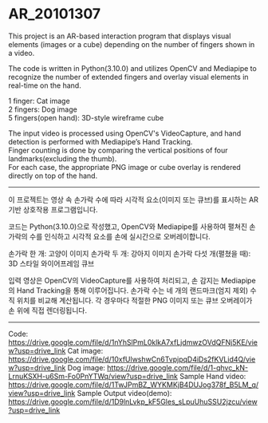 # AR_20101307
This project is an AR-based interaction program that displays visual elements (images or a cube) depending on the number of fingers shown in a video.

The code is written in Python(3.10.0) and utilizes OpenCV and Mediapipe to recognize the number of extended fingers and overlay visual elements in real-time on the hand.

1 finger: Cat image  
2 fingers: Dog image  
5 fingers(open hand): 3D-style wireframe cube

The input video is processed using OpenCV's VideoCapture, and hand detection is performed with Mediapipe’s Hand Tracking.  
Finger counting is done by comparing the vertical positions of four landmarks(excluding the thumb).  
For each case, the appropriate PNG image or cube overlay is rendered directly on top of the hand.

---

이 프로젝트는 영상 속 손가락 수에 따라 시각적 요소(이미지 또는 큐브)를 표시하는 AR 기반 상호작용 프로그램입니다.

코드는 Python(3.10.0)으로 작성했고, OpenCV와 Mediapipe를 사용하여 펼쳐진 손가락의 수를 인식하고 시각적 요소를 손에 실시간으로 오버레이합니다.

손가락 한 개: 고양이 이미지
손가락 두 개: 강아지 이미지
손가락 다섯 개(펼쳤을 때): 3D 스타일 와이어프레임 큐브

입력 영상은 OpenCV의 VideoCapture를 사용하여 처리되고, 손 감지는 Mediapipe의 Hand Tracking을 통해 이루어집니다.
손가락 수는 네 개의 랜드마크(엄지 제외) 수직 위치를 비교해 계산됩니다.
각 경우마다 적절한 PNG 이미지 또는 큐브 오버레이가 손 위에 직접 렌더링됩니다.

---

Code: https://drive.google.com/file/d/1nYhSlPmL0klkA7xfLjdmwzOVdQFNj5KE/view?usp=drive_link
Cat image: https://drive.google.com/file/d/10xfUlwshwCn6TvpjpqD4iDs2fKVLid4Q/view?usp=drive_link
Dog image: https://drive.google.com/file/d/1-qhvc_kN-LrnuKSXH-u6Sm-Fo0PnYTWq/view?usp=drive_link
Sample Hand video: https://drive.google.com/file/d/1TwJPmBZ_WYKMKjB4DUJog378f_B5LM_q/view?usp=drive_link
Sample Output video(demo): https://drive.google.com/file/d/1D9lnLvkp_kF5Gles_sLpuUhuSSU2jzcu/view?usp=drive_link
